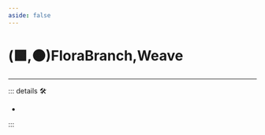 ```yaml
---
aside: false
---
```

# (🟩,🟠)<ekos>FloraBranch</ekos>,<motor>Weave</motor>

---

<!-- =================================================== -->
<!-- =================================================== -->
<!-- =================================================== -->
<!-- =================================================== -->
<!-- =================================================== -->
::: details 🛠

-

:::
